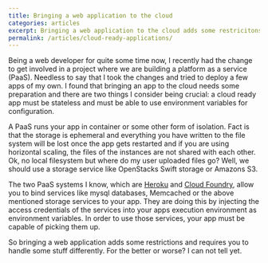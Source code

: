```yaml
---
title: Bringing a web application to the cloud
categories: articles
excerpt: Bringing a web application to the cloud adds some restricitons and requires to handle some stuff differently.
permalink: /articles/cloud-ready-applications/
---
```


Being a web developer for quite some time now, I recently had the change to get
involved in a project where we are building a platform as a service (PaaS).
Needless to say that I took the changes and tried to deploy a few apps of my
own. I found that bringing an app to the cloud needs some preparation and there
are two things I consider being crucial: a cloud ready app must be stateless and
must be able to use environment variables for configuration.

A PaaS runs your app in container or some other form of isolation. Fact is that
the storage is ephemeral and everything you have written to the file system will
be lost once the app gets restarted and if you are using horizontal scaling, the
files of the instances are not shared with each other.  Ok, no local filesystem
but where do my user uploaded files go? Well, we should use a storage service
like OpenStacks Swift storage or Amazons S3.

The two PaaS systems I know, which are [Heroku](https://www.heroku.com/) and
[Cloud Foundry](http://cloudfoundry.org/index.html), allow you to bind services
like mysql databases, Memcached or the above mentioned storage services to your
app. They are doing this by injecting the access credentials of the services
into your apps execution environment as environment variables. In order to use
those services, your app must be capable of picking them up.

So bringing a web application adds some restrictions and requires you to handle
some stuff differently. For the better or worse? I can not tell yet.

